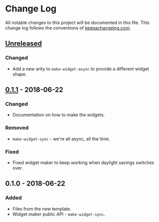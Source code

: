 # Change Log
All notable changes to this project will be documented in this file. This change log follows the conventions of [keepachangelog.com](http://keepachangelog.com/).

## [Unreleased]
### Changed
- Add a new arity to `make-widget-async` to provide a different widget shape.

## [0.1.1] - 2018-06-22
### Changed
- Documentation on how to make the widgets.

### Removed
- `make-widget-sync` - we're all async, all the time.

### Fixed
- Fixed widget maker to keep working when daylight savings switches over.

## 0.1.0 - 2018-06-22
### Added
- Files from the new template.
- Widget maker public API - `make-widget-sync`.

[Unreleased]: https://github.com/your-name/gm-engine/compare/0.1.1...HEAD
[0.1.1]: https://github.com/your-name/gm-engine/compare/0.1.0...0.1.1
